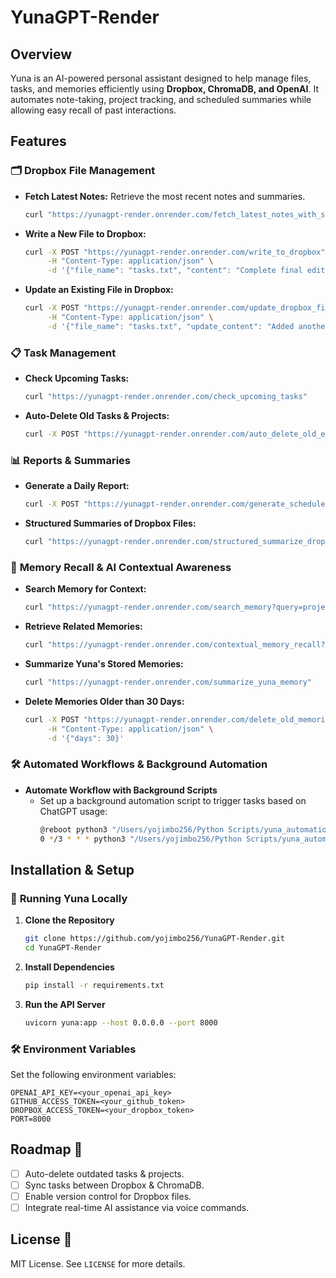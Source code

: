 # YunaGPT-Render

## Overview
Yuna is an AI-powered personal assistant designed to help manage files, tasks, and memories efficiently using **Dropbox, ChromaDB, and OpenAI**. It automates note-taking, project tracking, and scheduled summaries while allowing easy recall of past interactions.

## Features

### 🗂 **Dropbox File Management**
- **Fetch Latest Notes:** Retrieve the most recent notes and summaries.
  ```sh
  curl "https://yunagpt-render.onrender.com/fetch_latest_notes_with_summary_and_tags"
  ```
- **Write a New File to Dropbox:**
  ```sh
  curl -X POST "https://yunagpt-render.onrender.com/write_to_dropbox" \
       -H "Content-Type: application/json" \
       -d '{"file_name": "tasks.txt", "content": "Complete final edits on Yuna."}'
  ```
- **Update an Existing File in Dropbox:**
  ```sh
  curl -X POST "https://yunagpt-render.onrender.com/update_dropbox_file" \
       -H "Content-Type: application/json" \
       -d '{"file_name": "tasks.txt", "update_content": "Added another task: Review AI model improvements."}'
  ```

### 📋 **Task Management**
- **Check Upcoming Tasks:**
  ```sh
  curl "https://yunagpt-render.onrender.com/check_upcoming_tasks"
  ```
- **Auto-Delete Old Tasks & Projects:**
  ```sh
  curl -X POST "https://yunagpt-render.onrender.com/auto_delete_old_entries"
  ```

### 📊 **Reports & Summaries**
- **Generate a Daily Report:**
  ```sh
  curl -X POST "https://yunagpt-render.onrender.com/generate_scheduled_summary"
  ```
- **Structured Summaries of Dropbox Files:**
  ```sh
  curl "https://yunagpt-render.onrender.com/structured_summarize_dropbox_doc?file=notes.txt"
  ```

### 🧠 **Memory Recall & AI Contextual Awareness**
- **Search Memory for Context:**
  ```sh
  curl "https://yunagpt-render.onrender.com/search_memory?query=project"
  ```
- **Retrieve Related Memories:**
  ```sh
  curl "https://yunagpt-render.onrender.com/contextual_memory_recall?query=project"
  ```
- **Summarize Yuna's Stored Memories:**
  ```sh
  curl "https://yunagpt-render.onrender.com/summarize_yuna_memory"
  ```
- **Delete Memories Older than 30 Days:**
  ```sh
  curl -X POST "https://yunagpt-render.onrender.com/delete_old_memories" \
       -H "Content-Type: application/json" \
       -d '{"days": 30}'
  ```

### 🛠 **Automated Workflows & Background Automation**
- **Automate Workflow with Background Scripts**
  - Set up a background automation script to trigger tasks based on ChatGPT usage:
    ```sh
    @reboot python3 "/Users/yojimbo256/Python Scripts/yuna_automation.py" &
    0 */3 * * * python3 "/Users/yojimbo256/Python Scripts/yuna_automation.py" >> /Users/yojimbo256/yuna_log.txt 2>&1 &
    ```

## Installation & Setup
### 🚀 **Running Yuna Locally**
1. **Clone the Repository**
   ```sh
   git clone https://github.com/yojimbo256/YunaGPT-Render.git
   cd YunaGPT-Render
   ```
2. **Install Dependencies**
   ```sh
   pip install -r requirements.txt
   ```
3. **Run the API Server**
   ```sh
   uvicorn yuna:app --host 0.0.0.0 --port 8000
   ```

### 🛠 **Environment Variables**
Set the following environment variables:
```
OPENAI_API_KEY=<your_openai_api_key>
GITHUB_ACCESS_TOKEN=<your_github_token>
DROPBOX_ACCESS_TOKEN=<your_dropbox_token>
PORT=8000
```

## Roadmap 🚀
- [ ] Auto-delete outdated tasks & projects.
- [ ] Sync tasks between Dropbox & ChromaDB.
- [ ] Enable version control for Dropbox files.
- [ ] Integrate real-time AI assistance via voice commands.

## License 📜
MIT License. See `LICENSE` for more details.

